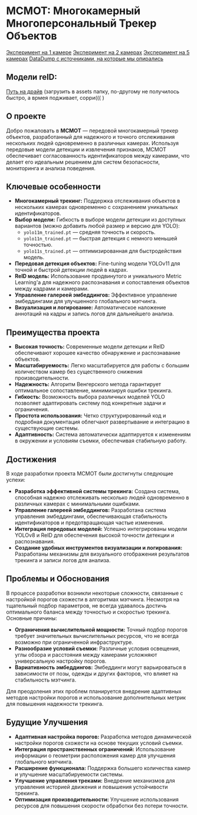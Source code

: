 # MCMOT: Многокамерный Многоперсональный Трекер Объектов

[Эксперимент на 1 камере](https://drive.google.com/drive/folders/1HEW4QMCBh-hO_yZ-gFm9FxI3i1Pnt3En?usp=sharing) 
[Эксперимент на 2 камерах](https://drive.google.com/drive/folders/1Bu0eiNzoGKboak8udsyDJYeNiZ-MsCEw?usp=sharing)
[Эксперимент на 5 камерах](https://drive.google.com/drive/folders/1CY83bJwhCwnkGEUvU5oaH_1FZ8hpmIqf?usp=sharing)
[DataDump с источниками, на которые мы опирались](https://docs.google.com/document/d/1pzy4N5eHGiqp4lH3r4ggsgNnijfuKgvlNlmZQEfMseI/edit?tab=t.0)

## Модели reID:
[Путь на драйв](https://drive.google.com/drive/folders/1HhoybORgO1O5dPV7AlhdCZKXMWB9ukTj?usp=sharing) (загрузить в assets папку, по-другому не получилось быстро, а врмея подживает, сорри((( )

## О проекте

Добро пожаловать в **MCMOT** — передовой многокамерный трекер объектов, разработанный для надежного и точного отслеживания нескольких людей одновременно в различных камерах. Используя передовые модели детекции и извлечения признаков, MCMOT обеспечивает согласованность идентификаторов между камерами, что делает его идеальным решением для систем безопасности, мониторинга и анализа поведения.

## Ключевые особенности

- **Многокамерный трекинг:** Поддержка отслеживания объектов в нескольких камерах одновременно с сохранением уникальных идентификаторов.
- **Выбор модели:** Гибкость в выборе модели детекции из доступных вариантов (можно добавить любой размер и версию для YOLO):
  - `yolo11m_trained.pt` — средняя точность и скорость.
  - `yolo11n_trained.pt` — быстрая детекция с немного меньшей точностью.
  - `yolo11s_trained.pt` — оптимизированная для быстродействия модель.
- **Передовая детекция объектов:** Fine-tuning модели YOLOv11 для точной и быстрой детекции людей в кадрах.
- **ReID модель:** Использование продвинутого и уникального Metric Learning'а для надежного распознавания и сопоставления объектов между кадрами и камерами.
- **Управление галереей эмбеддингов:** Эффективное управление эмбеддингами для улучшенного глобального мэтчинга.
- **Визуализация и логирование:** Автоматическое наложение аннотаций на кадры и запись логов для дальнейшего анализа.

## Преимущества проекта

- **Высокая точность:** Современные модели детекции и ReID обеспечивают хорошее качество обнаружение и распознавание объектов.
- **Масштабируемость:** Легко масштабируется для работы с большим количеством камер без существенного снижения производительности.
- **Надежность:** Алгоритм Венгерского метода гарантирует оптимальное сопоставление, минимизируя ошибки трекинга.
- **Гибкость:** Возможность выбора различных моделей YOLO позволяет адаптировать систему под конкретные задачи и ограничения.
- **Простота использования:** Четко структурированный код и подробная документация облегчают развертывание и интеграцию в существующие системы.
- **Адаптивность:** Система автоматически адаптируется к изменениям в окружении и условиям съемки, обеспечивая стабильную работу.

## Достижения

В ходе разработки проекта MCMOT были достигнуты следующие успехи:

- **Разработка эффективной системы трекинга:** Создана система, способная надежно отслеживать несколько людей одновременно в различных камерах с минимальными ошибками.
- **Управление галереей эмбеддингов:** Разработана система управления эмбеддингами, обеспечивающая стабильность идентификаторов и предотвращающая частые изменения.
- **Интеграция передовых моделей:** Успешно интегрированы модели YOLOv8 и ReID для обеспечения высокой точности детекции и распознавания.
- **Создание удобных инструментов визуализации и логирования:** Разработаны механизмы для визуального отображения результатов трекинга и записи логов для анализа.


## Проблемы и Обоснования

В процессе разработки возникли некоторые сложности, связанные с настройкой порогов схожести в алгоритмах мэтчинга. Несмотря на тщательный подбор параметров, не всегда удавалось достичь оптимального баланса между точностью и скоростью трекинга. Основные причины:

- **Ограничения вычислительной мощности:** Точный подбор порогов требует значительных вычислительных ресурсов, что не всегда возможно при ограниченной инфраструктуре.
- **Разнообразие условий съемки:** Различные условия освещения, углы обзора и расстояния между камерами усложняют универсальную настройку порогов.
- **Вариативность эмбеддингов:** Эмбеддинги могут варьироваться в зависимости от позы, одежды и других факторов, что влияет на стабильность мэтчинга.

Для преодоления этих проблем планируется внедрение адаптивных методов настройки порогов и использование дополнительных метрик для повышения надежности трекинга.

## Будущие Улучшения

- **Адаптивная настройка порогов:** Разработка методов динамической настройки порогов схожести на основе текущих условий съемки.
- **Интеграция пространственных ограничений:** Использование информации о геометрии расположения камер для улучшения глобального мэтчинга.
- **Расширение функционала:** Поддержка большего количества камер и улучшение масштабируемости системы.
- **Улучшение управления треками:** Внедрение механизмов для управления историей движения и повышения устойчивости трекинга.
- **Оптимизация производительности:** Улучшение использования ресурсов для повышения скорости обработки без потери точности.


